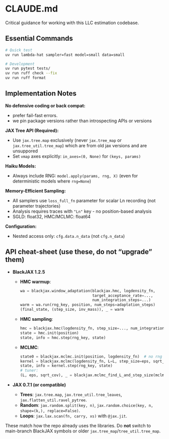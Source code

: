
# CLAUDE.md

Critical guidance for working with this LLC estimation codebase.

## Essential Commands

```bash
# Quick test
uv run lambda-hat sampler=fast model=small data=small

# Development
uv run pytest tests/
uv run ruff check --fix
uv run ruff format
```

## Implementation Notes

**No defensive coding or back compat:**
- prefer fail-fast errors.
- we pin package versions rather than introspecting APIs or versions

**JAX Tree API (Required):**
- Use `jax.tree.map` exclusively (never `jax.tree_map` or `jax.tree_util.tree_map`) which are from old jax versions and are unsuppored
- Set `vmap` axes explicitly: `in_axes=(0, None)` for `(keys, params)`

**Haiku Models:**
- Always include RNG: `model.apply(params, rng, X)` (even for deterministic models where `rng=None`)

**Memory-Efficient Sampling:**
- All samplers use `loss_full_fn` parameter for scalar Ln recording (not parameter trajectories)
- Analysis requires traces with `"Ln"` key - no position-based analysis
- SGLD: float32, HMC/MCLMC: float64

**Configuration:**
- Nested access only: `cfg.data.n_data` (not `cfg.n_data`)

## API cheat-sheet  (use these, do not “upgrade” them)

* **BlackJAX 1.2.5**

  * **HMC warmup**:

    ```python
    wa = blackjax.window_adaptation(blackjax.hmc, logdensity_fn,
                                    target_acceptance_rate=...,
                                    num_integration_steps=...)
    warm = wa.run(rng_key, position, num_steps=adaptation_steps)
    (final_state, (step_size, inv_mass)), _ = warm
    ```
  * **HMC sampling**:

    ```python
    hmc = blackjax.hmc(logdensity_fn, step_size=..., num_integration_steps=..., inverse_mass_matrix=inv_mass)
    state = hmc.init(position)
    state, info = hmc.step(rng_key, state)
    ```
  * **MCLMC**:

    ```python
    state0 = blackjax.mclmc.init(position, logdensity_fn)  # no rng key
    kernel = blackjax.mclmc(logdensity_fn, L=L, step_size=eps, sqrt_diag_cov=sqrt_cov, integrator=blackjax.mcmc.integrators.isokinetic_mclachlan)
    state, info = kernel.step(rng_key, state)
    # tuner:
    (L, eps, sqrt_cov), _ = blackjax.mclmc_find_L_and_step_size(mclmc_kernel=kernel_factory, state=state0, rng_key=key, num_steps=..., ...)
    ```

* **JAX 0.7.1 (or compatible)**

  * **Trees**: `jax.tree.map`, `jax.tree_util.tree_leaves`, `jax.flatten_util.ravel_pytree`.
  * **Random**: `jax.random.split(key, n)`, `jax.random.choice(key, n, shape=(k,), replace=False)`.
  * **Loops**: `jax.lax.scan(fn, carry, xs)` with `@jax.jit`.

These match how the repo already uses the libraries.
Do **not** switch to main-branch BlackJAX symbols or older `jax.tree_map`/`tree_util.tree_map`.
